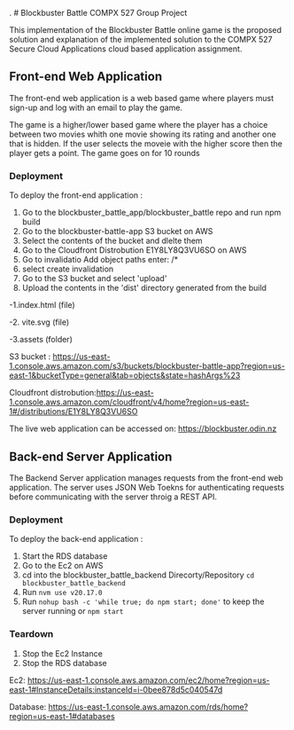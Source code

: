 . # Blockbuster Battle COMPX 527 Group Project

This implementation of the Blockbuster Battle online game is the proposed solution and explanation of the implemented solution to the COMPX 527 Secure Cloud Applications cloud based application assignment.

## **Front-end Web Application**

The front-end web application is a web based game where players must sign-up and log with an email to play the game.

The game is a higher/lower based game where the player has a choice between two movies whith one movie showing its rating and another one that is hidden. If the user selects the moveie with the higher score then the player gets a point. The game goes on for 10 rounds

### Deployment

To deploy the front-end application :

1. Go to the blockbuster_battle_app/blockbuster_battle repo and run npm build
2. Go to the blockbuster-battle-app S3 bucket on AWS
3. Select the contents of the bucket and dlelte them
4. Go to the Cloudfront Distrobution E1Y8LY8Q3VU6SO on AWS
5. Go to invalidatio Add object paths enter: /\*
6. select create invalidation
7. Go to the S3 bucket and select 'upload'
8. Upload the contents in the 'dist' directory generated from the build

-1.index.html (file)

-2. vite.svg (file)

-3.assets (folder)

S3 bucket : https://us-east-1.console.aws.amazon.com/s3/buckets/blockbuster-battle-app?region=us-east-1&bucketType=general&tab=objects&state=hashArgs%23

Cloudfront distrobution:https://us-east-1.console.aws.amazon.com/cloudfront/v4/home?region=us-east-1#/distributions/E1Y8LY8Q3VU6SO

The live web application can be accessed on:
https://blockbuster.odin.nz

## **Back-end Server Application**

The Backend Server application manages requests from the front-end web application. The server uses JSON Web Toekns for authenticating requests before communicating with the server throig a REST API.

### Deployment

To deploy the back-end application :

1. Start the RDS database
2. Go to the Ec2 on AWS
3. cd into the blockbuster_battle_backend Direcorty/Repository `cd blockbuster_battle_backend`
4. Run `nvm use v20.17.0`
5. Run `nohup bash -c 'while true; do npm start; done'` to keep the server running or `npm start`

### Teardown

1. Stop the Ec2 Instance
2. Stop the RDS database

Ec2: https://us-east-1.console.aws.amazon.com/ec2/home?region=us-east-1#InstanceDetails:instanceId=i-0bee878d5c040547d

Database: https://us-east-1.console.aws.amazon.com/rds/home?region=us-east-1#databases
